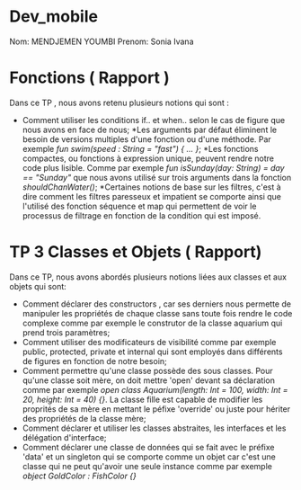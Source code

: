 # Dev_mobile
Nom: MENDJEMEN YOUMBI
Prenom: Sonia Ivana


#  Fonctions ( Rapport ) 

Dans ce TP , nous avons retenu plusieurs notions qui sont :
* Comment utiliser les conditions if.. et when.. selon le cas de figure que nous avons en face de nous; 
*Les arguments par défaut éliminent le besoin de versions multiples d'une fonction ou d'une méthode. Par exemple *fun swim(speed : String = "fast") { ... }*;
*Les fonctions compactes, ou fonctions à expression unique, peuvent rendre notre code plus lisible. Comme par exemple *fun isSunday(day: String) = day == "Sunday"* que nous avons utilisé sur trois arguments dans la fonction *shouldChanWater()*; 
*Certaines notions de base sur les filtres, c'est à dire comment les filtres paresseux et impatient se comporte ainsi que l'utilisé des fonction séquence et map qui permettent de voir le processus de filtrage en fonction de la condition qui est imposé.


# TP 3 Classes et Objets ( Rapport)

Dans ce TP, nous avons abordés plusieurs notions liées aux classes et aux objets qui sont:
* Comment déclarer des constructors , car ses derniers nous permette de manipuler les propriétés de chaque classe sans toute fois rendre le code complexe comme par exemple le construtor de la classe aquarium qui prend trois paramètres;
* Comment utiliser des modificateurs de visibilité comme par exemple public, protected, private et internal qui sont employés dans différents de figures en fonction de notre besoin;
* Comment permettre qu'une classe possède des sous classes. Pour qu'une classe soit mère, on doit mettre 'open' devant sa déclaration comme par exemple *open class Aquarium(length: Int = 100, width: Int = 20, height: Int = 40) {}*. La classe fille est capable de modifier les proprités de sa mère en mettant le péfixe 'override' ou juste pour hériter des propriétés de la classe mère;
* Comment déclarer et utiliser les classes abstraites, les interfaces et les délégation d'interface;
* Comment déclarer une classe de données qui se fait avec le préfixe 'data' et un singleton qui se comporte comme un objet car c'est une classe qui ne peut qu'avoir une seule instance comme par exemple *object GoldColor : FishColor {}* 
